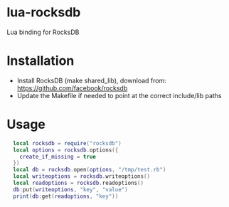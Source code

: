 lua-rocksdb
===
Lua binding for RocksDB

Installation
==
* Install RocksDB (make shared_lib), download from: https://github.com/facebook/rocksdb
* Update the Makefile if needed to point at the correct include/lib paths

Usage
==
```lua
  local rocksdb = require("rocksdb")
  local options = rocksdb.options({
    create_if_missing = true
  })
  local db = rocksdb.open(options, "/tmp/test.rb")
  local writeoptions = rocksdb.writeoptions()
  local readoptions = rocksdb.readoptions()
  db:put(writeoptions, "key", "value")
  print(db:get(readoptions, "key"))
```
